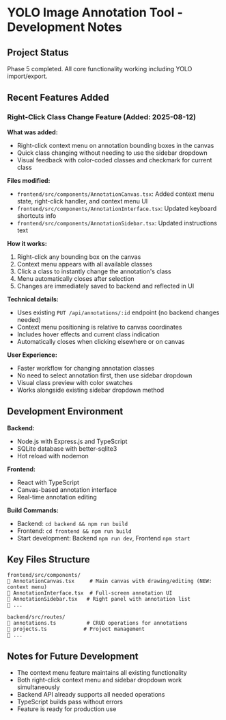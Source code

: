 # YOLO Image Annotation Tool - Development Notes

## Project Status
Phase 5 completed. All core functionality working including YOLO import/export.

## Recent Features Added

### Right-Click Class Change Feature (Added: 2025-08-12)

**What was added:**
- Right-click context menu on annotation bounding boxes in the canvas
- Quick class changing without needing to use the sidebar dropdown
- Visual feedback with color-coded classes and checkmark for current class

**Files modified:**
- `frontend/src/components/AnnotationCanvas.tsx`: Added context menu state, right-click handler, and context menu UI
- `frontend/src/components/AnnotationInterface.tsx`: Updated keyboard shortcuts info
- `frontend/src/components/AnnotationSidebar.tsx`: Updated instructions text

**How it works:**
1. Right-click any bounding box on the canvas
2. Context menu appears with all available classes
3. Click a class to instantly change the annotation's class
4. Menu automatically closes after selection
5. Changes are immediately saved to backend and reflected in UI

**Technical details:**
- Uses existing `PUT /api/annotations/:id` endpoint (no backend changes needed)
- Context menu positioning is relative to canvas coordinates
- Includes hover effects and current class indication
- Automatically closes when clicking elsewhere or on canvas

**User Experience:**
- Faster workflow for changing annotation classes
- No need to select annotation first, then use sidebar dropdown
- Visual class preview with color swatches
- Works alongside existing sidebar dropdown method

## Development Environment

**Backend:**
- Node.js with Express.js and TypeScript
- SQLite database with better-sqlite3
- Hot reload with nodemon

**Frontend:** 
- React with TypeScript
- Canvas-based annotation interface
- Real-time annotation editing

**Build Commands:**
- Backend: `cd backend && npm run build`
- Frontend: `cd frontend && npm run build`
- Start development: Backend `npm run dev`, Frontend `npm start`

## Key Files Structure

```
frontend/src/components/
   AnnotationCanvas.tsx     # Main canvas with drawing/editing (NEW: context menu)
   AnnotationInterface.tsx  # Full-screen annotation UI
   AnnotationSidebar.tsx   # Right panel with annotation list
   ...

backend/src/routes/
   annotations.ts          # CRUD operations for annotations
   projects.ts            # Project management
   ...
```

## Notes for Future Development

- The context menu feature maintains all existing functionality
- Both right-click context menu and sidebar dropdown work simultaneously 
- Backend API already supports all needed operations
- TypeScript builds pass without errors
- Feature is ready for production use